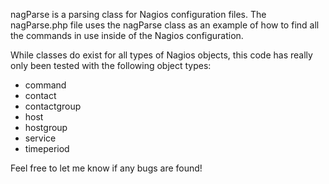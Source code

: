 nagParse is a parsing class for Nagios configuration files.  The nagParse.php file uses the nagParse class as an example of how to find all the commands in use inside of the Nagios configuration.

While classes do exist for all types of Nagios objects, this code has really only been tested with the following object types:

* command
* contact
* contactgroup
* host
* hostgroup
* service
* timeperiod

Feel free to let me know if any bugs are found!
